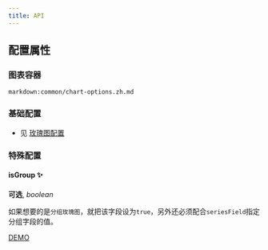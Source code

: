 ```yaml
---
title: API
---
```


## 配置属性

### 图表容器

`markdown:common/chart-options.zh.md`

### 基础配置

- 见 [玫瑰图配置](../../rose/basic/API.en.md)

### 特殊配置

#### isGroup ✨

**可选**, _boolean_

如果想要的是`分组玫瑰图`，就把该字段设为`true`，另外还必须配合`seriesField`指定分组字段的值。

[DEMO](../../rose/grouped#basic)
